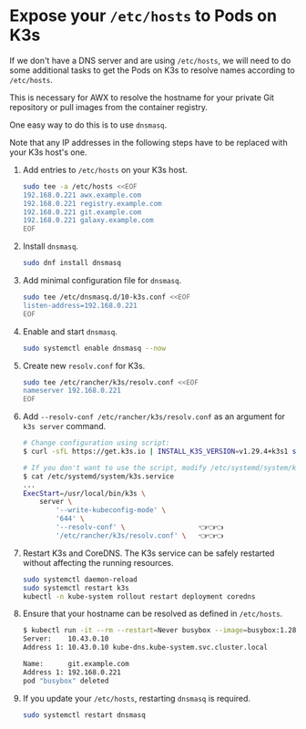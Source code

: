 # Expose your `/etc/hosts` to Pods on K3s

If we don't have a DNS server and are using `/etc/hosts`, we will need to do some additional tasks to get the Pods on K3s to resolve names according to `/etc/hosts`.

This is necessary for AWX to resolve the hostname for your private Git repository or pull images from the container registry.

One easy way to do this is to use `dnsmasq`.

Note that any IP addresses in the following steps have to be replaced with your K3s host's one.

1. Add entries to `/etc/hosts` on your K3s host.

   ```bash
   sudo tee -a /etc/hosts <<EOF
   192.168.0.221 awx.example.com
   192.168.0.221 registry.example.com
   192.168.0.221 git.example.com
   192.168.0.221 galaxy.example.com
   EOF
   ```

2. Install `dnsmasq`.

   ```bash
   sudo dnf install dnsmasq
   ```

3. Add minimal configuration file for `dnsmasq`.

   ```bash
   sudo tee /etc/dnsmasq.d/10-k3s.conf <<EOF
   listen-address=192.168.0.221
   EOF
   ```

4. Enable and start `dnsmasq`.

   ```bash
   sudo systemctl enable dnsmasq --now
   ```

5. Create new `resolv.conf` for K3s.

   ```bash
   sudo tee /etc/rancher/k3s/resolv.conf <<EOF
   nameserver 192.168.0.221
   EOF
   ```

6. Add `--resolv-conf /etc/rancher/k3s/resolv.conf` as an argument for `k3s server` command.

   ```bash
   # Change configuration using script:
   $ curl -sfL https://get.k3s.io | INSTALL_K3S_VERSION=v1.29.4+k3s1 sh -s - --write-kubeconfig-mode 644 --resolv-conf /etc/rancher/k3s/resolv.conf

   # If you don't want to use the script, modify /etc/systemd/system/k3s.service manually:
   $ cat /etc/systemd/system/k3s.service
   ...
   ExecStart=/usr/local/bin/k3s \
       server \
           '--write-kubeconfig-mode' \
           '644' \
           '--resolv-conf' \                  👈👈👈
           '/etc/rancher/k3s/resolv.conf' \   👈👈👈
   ```

7. Restart K3s and CoreDNS. The K3s service can be safely restarted without affecting the running resources.

   ```bash
   sudo systemctl daemon-reload
   sudo systemctl restart k3s
   kubectl -n kube-system rollout restart deployment coredns
   ```

8. Ensure that your hostname can be resolved as defined in `/etc/hosts`.

   ```bash
   $ kubectl run -it --rm --restart=Never busybox --image=busybox:1.28 -- nslookup git.example.com
   Server:    10.43.0.10
   Address 1: 10.43.0.10 kube-dns.kube-system.svc.cluster.local

   Name:      git.example.com
   Address 1: 192.168.0.221
   pod "busybox" deleted
   ```

9. If you update your `/etc/hosts`, restarting `dnsmasq` is required.

   ```bash
   sudo systemctl restart dnsmasq
   ```
